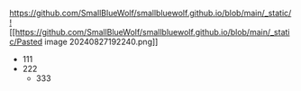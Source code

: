 https://github.com/SmallBlueWolf/smallbluewolf.github.io/blob/main/_static/![[https://github.com/SmallBlueWolf/smallbluewolf.github.io/blob/main/_static/Pasted image 20240827192240.png]]


- 111
- 222
	- 333